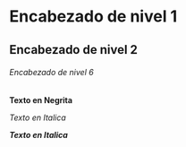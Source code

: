 # Encabezado de nivel 1

## Encabezado de nivel 2

###### Encabezado de nivel 6

**Texto en Negrita**

*Texto en Italica*

***Texto en Italica***

